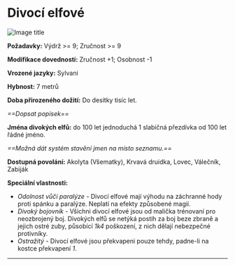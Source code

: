# Divocí elfové

![Image title](/assets/races/Wood-Elf.jpeg)

**Požadavky:** Výdrž >= 9; Zručnost >= 9

**Modifikace dovedností:** Zručnost +1; Osobnost -1

**Vrozené jazyky:** Sylvani

**Hybnost:** 7 metrů 

**Doba přirozeného dožití:** Do desítky tisíc let.

*==Dopsat popisek==*

**Jména divokých elfů:** do 100 let jednoduchá 1 slabičná přezdívka od 100 let řádné jméno.

*==Možná dát systém stavění jmen na místo seznamu.==*

**Dostupná povolání:** Akolyta (Všematky), Krvavá druidka, Lovec, Válečník, Zabiják

**Speciální vlastnosti:**

- *Odolnost vůči paralýze* - Divocí elfové mají výhodu na záchranné hody proti spánku a paralýze. Neplatí na efekty způsobené magií.
- *Divoký bojovník* - Všichni divocí elfové jsou od malička trénovaní pro neozbrojený boj. Divokých elfů se netýká postih za boj beze zbraně a jejich ostré zuby, působící *1k4* poškození, z nich dělají nebezpečné protivníky. 
- *Ostražitý* - Divocí elfové jsou překvapeni pouze tehdy, padne-li na kostce překvapení *1*.

---

